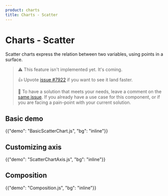 ```yaml
---
product: charts
title: Charts - Scatter
---
```


# Charts - Scatter

<p class="description">Scatter charts express the relation between two variables, using points in a surface.</p>

> ⚠️ This feature isn't implemented yet. It's coming.
>
> 👍 Upvote [issue #7922](https://github.com/mui/mui-x/issues/7922) if you want to see it land faster.
>
> 💬 To have a solution that meets your needs, leave a comment on the [same issue](https://github.com/mui/mui-x/issues/7922).
> If you already have a use case for this component, or if you are facing a pain-point with your current solution.

## Basic demo

{{"demo": "BasicScatterChart.js", "bg": "inline"}}

## Customizing axis

{{"demo": "ScatterChartAxis.js", "bg": "inline"}}

## Composition

{{"demo": "Composition.js", "bg": "inline"}}
